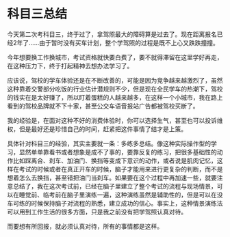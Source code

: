 # 科目三总结

今天第二次考科目三，终于过了，拿驾照最大的障碍算是过去了。现在距离报名已经2年了……由于暂时没有买车计划，整个学驾照的过程是既不上心又跌跌撞撞。

今年想要换工作换城市，考试资格就快要白费了，要不就得滞留在这里学好再走，在这种压力下，终于打起精神去想办法学习了。

应该说，驾校的学车体验还是在不断改善的，可能是因为竞争越来越激烈了，虽然这种靠着交警部分吃饭的行业估计潜规则不少，但是现在全民学车的热潮下，驾校的钱实在是太好赚了，所以盯着蛋糕的人越来越多，在这样一个小城市，我在路上看到的驾校品牌就不下十家，甚至公交车语音报站广告都被驾校买断了。

我的经验是，在面对这种不好的消费体验时，你可以选择生气，甚至也可以投诉维权，但是最好还是珍惜自己的时间，赶紧把这件事情了结才是上策。

具体针对科目三的经验，其实主要就一条：多练多总结。像这种实际操作型的学习，显然单单靠看书或者想象是成不了事的，要靠反复的练习，把很多基础性的动作比如踩离合、刹车、加油门、换挡等变成下意识的动作，或者说是肌肉记忆，这样在考试的时候或者在真正开车的时候，脑子才能用来进行更复杂的判断，而不是想着怎么去换挡，甚至错把油门当刹车。如果要在这个过程中再加速一些，就要注意总结了，我在这次考试前，已经在脑子里建立了整个考试的流程与现场情景，可以在睡觉前、临考前在脑子里演练一遍，这种演练虽然是辅助性的，但是可以在没车可练的时候保持脑子对流程的熟悉，建立成功的信心。事实上，这种情景演练法可以用到工作生活的很多方面，只是我之前没有把学驾照认真对待。

而要想有所回报，就必须认真对待，所有的事情都是这样。